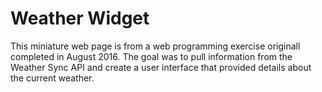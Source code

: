 # Weather Widget

This miniature web page is from a web programming exercise originall completed in August 2016. The goal was to pull information from the Weather Sync API and create a user interface that provided details about the current weather.